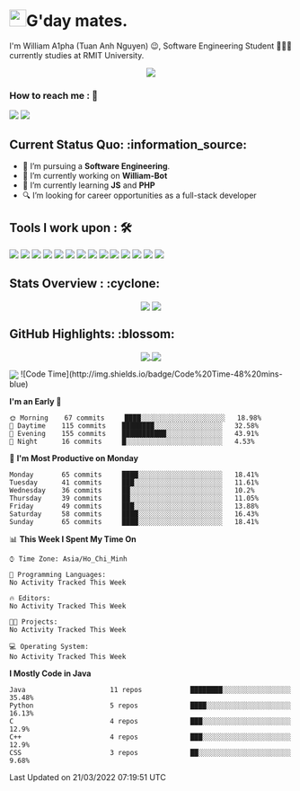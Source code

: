 <h1><img src="https://emojis.slackmojis.com/emojis/images/1531849430/4246/blob-sunglasses.gif?1531849430" width="30"/>G'day mates.</h1>

I'm William A1pha (Tuan Anh Nguyen) 😉, Software Engineering Student 👨🏻‍💻 currently studies at RMIT University.
<p align="center"><img src="https://readme-typing-svg.herokuapp.com?vCenter=true&width=500&lines=Software+Engineering+Student;Year+Two;RMIT+University" /></p>

### How to reach me : :iphone:
<a href="mailto: tuananh131001@gmail.com">
<a href="https://www.linkedin.com/in/tu%E1%BA%A5n-anh-nguy%E1%BB%85n-2051281b4/"><img src="https://img.shields.io/badge/WilliamA1pha-%230077B5.svg?&style=for-the-badge&logo=linkedin&logoColor=white" ></a>  <a href="http://discordapp.com/users/331413468202926081"><img src="https://img.shields.io/badge/Discord-5865F2?style=for-the-badge&logo=discord&logoColor=white" ></a>  
  
 <h2>Current Status Quo: :information_source:</h2>
  
- 💼 I’m pursuing a <strong>Software Engineering</strong>.
- 🔭 I’m currently working on <strong>William-Bot</strong> 
- 🌱 I’m currently learning <strong>JS</strong> and <strong>PHP</strong>
- 🔍 I’m looking for career opportunities as a full-stack developer
 <h2>Tools I work upon : 🛠</h2>
  
<!-- <img src="">   -->
<img src="https://img.shields.io/badge/HTML5-E34F26?style=for-the-badge&logo=html5&logoColor=white">  <img src="https://img.shields.io/badge/CSS3-1572B6?style=for-the-badge&logo=css3&logoColor=white">   <img src="https://img.shields.io/badge/Java%20-%23E00033.svg?&style=for-the-badge&logo=java&logoColor=white">   <img src="https://img.shields.io/badge/python%20-%2314354C.svg?&style=for-the-badge&logo=python&logoColor=white">   <img src="https://img.shields.io/badge/c++%20-%2300599C.svg?&style=for-the-badge&logo=c%2B%2B&logoColor=white">   <img src="https://img.shields.io/badge/MySQL-005C84?style=for-the-badge&logo=mysql&logoColor=white">    <img src="https://img.shields.io/badge/git%20-%23F05032.svg?&style=for-the-badge&logo=git&logoColor=white"/>   <img src="http://img.shields.io/badge/-VS%20Code-000000?style=for-the-badge&logo=Visual-studio-code&logoColor=blue"> <img src="https://img.shields.io/badge/Arduino_IDE-00979D?style=for-the-badge&logo=arduino&logoColor=white"> <img src="https://img.shields.io/badge/Codewars-B1361E?style=for-the-badge&logo=Codewars&logoColor=white"> <img src="https://img.shields.io/badge/PyCharm-000000.svg?&style=for-the-badge&logo=PyCharm&logoColor=white"> <img src="https://img.shields.io/badge/Visual_Studio-5C2D91?style=for-the-badge&logo=visual%20studio&logoColor=white">  <img src="https://img.shields.io/badge/Visual_Studio_Code-0078D4?style=for-the-badge&logo=visual%20studio%20code&logoColor=white"> <img src="https://img.shields.io/badge/-Hackerrank-2EC866?style=for-the-badge&logo=HackerRank&logoColor=white">

  <h2>Stats Overview : :cyclone: </h2>
  <p align="center">
<img align="center" src="https://github-readme-stats.vercel.app/api?username=wi2liamalpha&show_icons=true&count_private=true&hide=stars&include_all_commits=false&theme=aura" />
<img align="center" src="https://github-profile-trophy.vercel.app/?username=wi2liamalpha&theme=dracula&no-bg=true&row=1"/>
  </p>

  <h2>GitHub Highlights: :blossom:</h2>
  <p align="center">
<a href="">
  <img align="center" src="https://github-readme-stats.vercel.app/api/top-langs/?username=wi2liamalpha&langs_count=8&layout=compact&theme=material-palenight&hide=html,Tcl" />
</a>
<a href="">
  <img align="center" src="http://github-readme-streak-stats.herokuapp.com?user=wi2liamalpha&theme=material-palenight"/>
</a>
  </p>
 <img align="center" src="https://activity-graph.herokuapp.com/graph?username=wi2liamalpha&theme=react-dark"/>
<!--START_SECTION:waka-->
![Code Time](http://img.shields.io/badge/Code%20Time-48%20mins-blue)

**I'm an Early 🐤** 

```text
🌞 Morning    67 commits     ████░░░░░░░░░░░░░░░░░░░░░   18.98% 
🌆 Daytime    115 commits    ████████░░░░░░░░░░░░░░░░░   32.58% 
🌃 Evening    155 commits    ███████████░░░░░░░░░░░░░░   43.91% 
🌙 Night      16 commits     █░░░░░░░░░░░░░░░░░░░░░░░░   4.53%

```
📅 **I'm Most Productive on Monday** 

```text
Monday       65 commits     ████░░░░░░░░░░░░░░░░░░░░░   18.41% 
Tuesday      41 commits     ███░░░░░░░░░░░░░░░░░░░░░░   11.61% 
Wednesday    36 commits     ██░░░░░░░░░░░░░░░░░░░░░░░   10.2% 
Thursday     39 commits     ██░░░░░░░░░░░░░░░░░░░░░░░   11.05% 
Friday       49 commits     ███░░░░░░░░░░░░░░░░░░░░░░   13.88% 
Saturday     58 commits     ████░░░░░░░░░░░░░░░░░░░░░   16.43% 
Sunday       65 commits     ████░░░░░░░░░░░░░░░░░░░░░   18.41%

```


📊 **This Week I Spent My Time On** 

```text
⌚︎ Time Zone: Asia/Ho_Chi_Minh

💬 Programming Languages: 
No Activity Tracked This Week

🔥 Editors: 
No Activity Tracked This Week

🐱‍💻 Projects: 
No Activity Tracked This Week

💻 Operating System: 
No Activity Tracked This Week

```

**I Mostly Code in Java** 

```text
Java                     11 repos            ████████░░░░░░░░░░░░░░░░░   35.48% 
Python                   5 repos             ████░░░░░░░░░░░░░░░░░░░░░   16.13% 
C                        4 repos             ███░░░░░░░░░░░░░░░░░░░░░░   12.9% 
C++                      4 repos             ███░░░░░░░░░░░░░░░░░░░░░░   12.9% 
CSS                      3 repos             ██░░░░░░░░░░░░░░░░░░░░░░░   9.68%

```



 Last Updated on 21/03/2022 07:19:51 UTC
<!--END_SECTION:waka-->
